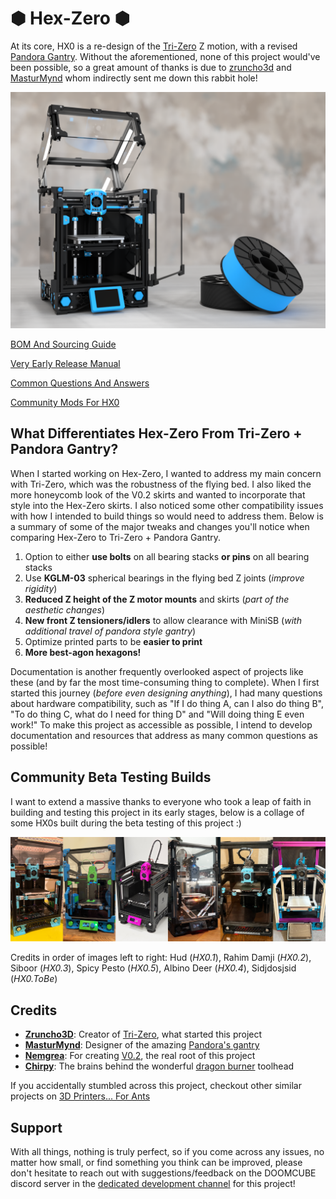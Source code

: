 # &#x2B22; Hex-Zero &#x2B22; 

At its core, HX0 is a re-design of the [Tri-Zero](https://github.com/zruncho3d/tri-zero) Z motion, with a revised [Pandora Gantry](https://github.com/MasturMynd/Pandora). Without the aforementioned, none of this project would've been possible, so a great amount of thanks is due to [zruncho3d](https://github.com/zruncho3d) and [MasturMynd](https://github.com/MasturMynd) whom indirectly sent me down this rabbit hole!

![Hex-Zero_Render](/Images/Renders/Hex-Zero_Cover_Render.png)

[BOM And Sourcing Guide](https://docs.google.com/spreadsheets/d/1F7fQtRNNPEZ1YoKCzFcIuKrkByZ1SoN8qf_lLwIh3ww/edit?usp=sharing)

[Very Early Release Manual](https://docs.google.com/presentation/d/1XJv6mhR6lkI2eAlZ3oS6MfDWln81kRRjcN10jNzyiEM/edit?usp=sharing)

[Common Questions And Answers](https://github.com/Alexander-T-Moss/Hex-Zero/blob/main/QnA.md)

[Community Mods For HX0](https://github.com/Alexander-T-Moss/Hex-Zero/blob/main/Mods)


## What Differentiates Hex-Zero From Tri-Zero + Pandora Gantry?

When I started working on Hex-Zero, I wanted to address my main concern with Tri-Zero, which was the robustness of the flying bed. I also liked the more honeycomb look of the V0.2 skirts and wanted to incorporate that style into the Hex-Zero skirts. I also noticed some other compatibility issues with how I intended to build things so would need to address them. Below is a summary of some of the major tweaks and changes you'll notice when comparing Hex-Zero to Tri-Zero + Pandora Gantry.

1. Option to either **use bolts** on all bearing stacks **or pins** on all bearing stacks
2. Use **KGLM-03** spherical bearings in the flying bed Z joints (_improve rigidity_)
3. **Reduced Z height of the Z motor mounts** and skirts (_part of the aesthetic changes_)
4. **New front Z tensioners/idlers** to allow clearance with MiniSB (*with additional travel of pandora style gantry*)
5. Optimize printed parts to be **easier to print**
6. **More best-agon hexagons!**

Documentation is another frequently overlooked aspect of projects like these (and by far the most time-consuming thing to complete). When I first started this journey (_before even designing anything_), I had many questions about hardware compatibility, such as "If I do thing A, can I also do thing B", "To do thing C, what do I need for thing D" and "Will doing thing E even work!" To make this project as accessible as possible, I intend to develop documentation and resources that address as many common questions as possible!



## Community Beta Testing Builds

I want to extend a massive thanks to everyone who took a leap of faith in building and testing this project in its early stages, below is a collage of some HX0s built during the beta testing of this project :)

![Beta Testing Collage](https://github.com/Alexander-T-Moss/Hex-Zero/blob/main/Images/Beta_Tester_Builds/Hex-Zero_Collage_23032024.jpg)

Credits in order of images left to right: Hud (*HX0.1*),  Rahim Damji (*HX0.2*), Siboor (*HX0.3*), Spicy Pesto (*HX0.5*), Albino Deer (*HX0.4*), Sidjdosjsid (*HX0.ToBe*)



## Credits

- **[Zruncho3D](https://github.com/zruncho3d)**: Creator of [Tri-Zero](https://github.com/zruncho3d/tri-zero), what started this project
- **[MasturMynd](https://github.com/MasturMynd)**: Designer of the amazing [Pandora's gantry](https://github.com/MasturMynd/Pandora)
- **[Nemgrea](https://github.com/nemgrea)**: For creating [V0.2](https://vorondesign.com/voron0.2), the real root of this project
- **[Chirpy](https://github.com/chirpy2605)**: The brains behind the wonderful [dragon burner](https://github.com/chirpy2605/voron/tree/main/V0/Dragon_Burner) toolhead

If you accidentally stumbled across this project, checkout other similar projects on [3D Printers... For Ants](https://3dprintersforants.com/)
 
## Support

With all things, nothing is truly perfect, so if you come across any issues, no matter how small, or find something you think can be improved, please don't hesitate to reach out with suggestions/feedback on the DOOMCUBE discord server in the [dedicated development channel](https://discord.com/channels/825469421346226226/1220161815455989800) for this project!
